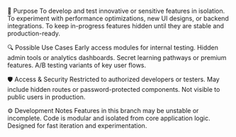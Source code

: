 🎯 Purpose
To develop and test innovative or sensitive features in isolation.
To experiment with performance optimizations, new UI designs, or backend integrations.
To keep in-progress features hidden until they are stable and production-ready.

🔍 Possible Use Cases
Early access modules for internal testing.
Hidden admin tools or analytics dashboards.
Secret learning pathways or premium features.
A/B testing variants of key user flows.

🛡️ Access & Security
Restricted to authorized developers or testers.
May include hidden routes or password-protected components.
Not visible to public users in production.

⚙️ Development Notes
Features in this branch may be unstable or incomplete.
Code is modular and isolated from core application logic.
Designed for fast iteration and experimentation.

